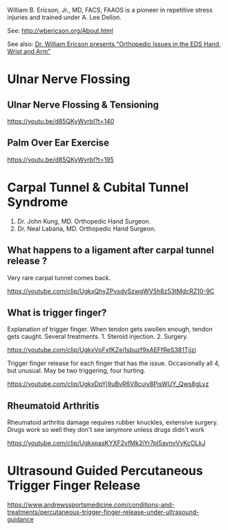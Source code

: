 William B. Ericson, Jr., MD, FACS, FAAOS is a pioneer in repetitive stress injuries and trained under A. Lee Dellon.

See: http://wbericson.org/About.html

See also: [Dr. William Ericson presents “Orthopedic Issues in the EDS Hand, Wrist and Arm”](https://www.youtube.com/watch?v=5oYcTbBt3zI)

# Ulnar Nerve Flossing

## Ulnar Nerve Flossing & Tensioning

https://youtu.be/d85QKyWvrbI?t=140

## Palm Over Ear Exercise 

https://youtu.be/d85QKyWvrbI?t=195

# Carpal Tunnel & Cubital Tunnel Syndrome 

1. Dr. John Kung, MD. Orthopedic Hand Surgeon.
2. Dr. Neal Labana, MD. Orthopedic Hand Surgeon.

## What happens to a ligament after carpal tunnel release ?

Very rare carpal tunnel comes back. 

https://youtube.com/clip/UgkxQhyZPvsdySzwgWV5h8z53tMdcRZ10-9C

## What is trigger finger?

Explanation of trigger finger. When tendon gets swollen enough, tendon gets caught. Several treatments. 1. Steroid injection. 2. Surgery.

https://youtube.com/clip/UgkxVoFxfKZei1sbuzf9xAEFfReS381Tjjzi

Trigger finger release for each finger that has the issue. Occasionally all 4, but unusual. May be two triggering, four hurting.

https://youtube.com/clip/UgkxDpYj9uBvR6V8cuiy8PisWUY_Qws8gLyz

## Rheumatoid Arthritis 

Rheumatoid arthritis damage requires rubber knuckles, extensive surgery. Drugs work so well they don't see ianymore unless drugs didn't work

https://youtube.com/clip/UgkxpasKYXF2vfMk2iYr7pI5avnvVyKcOLkJ

# Ultrasound Guided Percutaneous Trigger Finger Release 

https://www.andrewssportsmedicine.com/conditions-and-treatments/percutaneous-trigger-finger-release-under-ultrasound-guidance